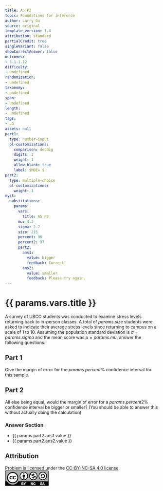 ```yaml
---
title: A5 P3
topic: Foundations for inference
author: Larry Gu
source: original
template_version: 1.4
attribution: standard
partialCredit: true
singleVariant: false
showCorrectAnswer: false
outcomes:
- 5.1.1.12
difficulty:
- undefined
randomization:
- undefined
taxonomy:
- undefined
span:
- undefined
length:
- undefined
tags:
- LG
assets: null
part1:
  type: number-input
  pl-customizations:
    comparison: decdig
    digits: 3
    weight: 1
    allow-blank: true
    label: $MOE= $
part2:
  type: multiple-choice
  pl-customizations:
    weight: 1
myst:
  substitutions:
    params:
      vars:
        title: A5 P3
      mu: 4.2
      sigma: 2.7
      size: 215
      percent: 96
      percent2: 97
      part2:
        ans1:
          value: bigger
          feedback: Correct!
        ans2:
          value: smaller
          feedback: Please try again.
---
```

# {{ params.vars.title }}
A survey of UBCO students was conducted to examine stress levels returning back to in-person classes. A total of ${{ params.size}}$ students were asked to indicate their average stress levels since returning to campus on a scale of $1$ to $10$. Assuming the population standard deviation is $\sigma = {{ params.sigma}}$ and the mean score was $\mu = {{ params.mu}}$, answer the following questions.

## Part 1

Give the margin of error for the ${{ params.percent}}$%  confidence interval for this sample.

## Part 2

All else being equal, would the margin of error for a ${{ params.percent2}}$% confidence interval be bigger or smaller? (You should be able to answer this without actually doing the calculation)

### Answer Section

- {{ params.part2.ans1.value }}
- {{ params.part2.ans2.value }}

## Attribution

Problem is licensed under the [CC-BY-NC-SA 4.0 license](https://creativecommons.org/licenses/by-nc-sa/4.0/).<br> ![The Creative Commons 4.0 license requiring attribution-BY, non-commercial-NC, and share-alike-SA license.](https://raw.githubusercontent.com/firasm/bits/master/by-nc-sa.png)